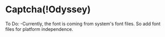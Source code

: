 # Captcha(!Odyssey)

To Do:
-Currently, the font is coming from system's font files. So add font files for platform independence.
